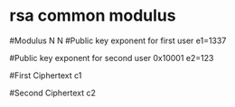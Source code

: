 # rsa common modulus

#Modulus N
N
#Public key exponent for first user
e1=1337

#Public key exponent for second user 0x10001
e2=123

#First Ciphertext 
c1

#Second Ciphertext
c2
